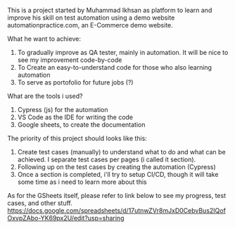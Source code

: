 This is a project started by Muhammad Ikhsan as platform to learn and improve his skill on test automation using a demo website automationpractice.com, an E-Commerce demo website.

What he want to achieve:
1. To gradually improve as QA tester, mainly in automation. It will be nice to see my improvement code-by-code
2. To Create an easy-to-understand code for those who also learning automation
3. To serve as portofolio for future jobs (?)

What are the tools i used?
1. Cypress (js) for the automation
2. VS Code as the IDE for writing the code
3. Google sheets, to create the documentation

The priority of this project should looks like this:
1. Create test cases (manually) to understand what to do and what can be achieved. I separate test cases per pages (i called it section).
2. Following up on the test cases by creating the automation (Cypress)
3. Once a section is completed, i'll try to setup CI/CD, though it will take some time as i need to learn more about this

As for the GSheets itself, please refer to link below to see my progress, test cases, and other stuff.
https://docs.google.com/spreadsheets/d/17utnwZVr8mJxD0CebvBus2IQofOxvpZAbo-YK69px2U/edit?usp=sharing
